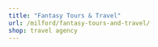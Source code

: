 ```yaml
---
title: "Fantasy Tours & Travel"
url: /milford/fantasy-tours-and-travel/
shop: travel agency
---
```

